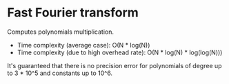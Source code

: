 # Fast Fourier transform
Computes polynomials multiplication.
* Time complexity (average case): O(N * log(N))
* Time complexity (due to high overhead rate): O(N * log(N) * log(log(N)))

It's guaranteed that there is no precision error for polynomials of degree up to 3 * 10^5 and constants up to 10^6.
